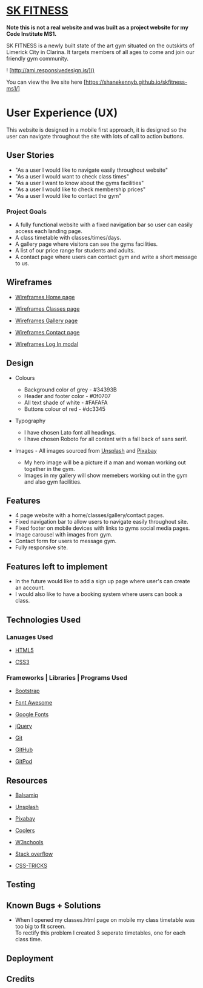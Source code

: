 # [SK FITNESS](https://shanekennyb.github.io/skfitness-ms1/)  

**Note this is not a real website and was built as a project website for my Code Institute MS1.**

SK FITNESS is a newly built state of the art gym situated on the outskirts of Limerick City in Clarina.
It targets members of all ages to come and join our friendly gym community.

! [http://ami.responsivedesign.is/]()  

You can view the live site here [https://shanekennyb.github.io/skfitness-ms1/]

# User Experience (UX)
This website is designed in a mobile first approach, it is designed so the user can navigate throughout the site with lots of call to action buttons.
## User Stories  
* "As a user I would like to navigate easily throughout website"  
* "As a user I would want to check class times"  
* "As a user I want to know about the gyms facilities"  
* "As a user I would like to check membership prices"  
* "As a user I would like to contact the gym"

### Project Goals 
* A fully functional website with a fixed navigation bar so user can easily access each landing page.
* A class timetable with classes/times/days.
* A gallery page where visitors can see the gyms facilities.
* A list of our price range for students and adults.  
* A contact page where users can contact gym and write a short message to us.  

## Wireframes 

* [Wireframes Home page](assets/wireframes/Wireframe-home.pdf)  

* [Wireframes Classes page](assets/wireframes/Wireframe-classes.pdf)  

* [Wireframes Gallery page](assets/wireframes/Wireframe-gallery.pdf)  

* [Wireframes Contact page](assets/wireframes/Wireframe-contact.pdf)  

* [Wireframes Log In modal](assets/wireframes/Wireframe-login.pdf)

## Design

* Colours  
    * Background color of grey - #34393B  
    * Header and footer color - #0f0707
    * All text shade of white - #FAFAFA  
    * Buttons colour of red - #dc3345

* Typography  
    * I have chosen Lato font all headings.
    * I have chosen Roboto for all content with a fall back of sans serif.

* Images - All images sourced from [Unsplash](https://unsplash.com/) and [Pixabay](https://pixabay.com/) 
    * My hero image will be a picture if a man and woman working out together in the gym.
    * Images in my gallery will show memebers working out in the gym and also gym facilities.

## Features  

* 4 page website with a home/classes/gallery/contact pages.  
* Fixed navigation bar to allow users to navigate easily throughout site.  
* Fixed footer on mobile devices with links to gyms social media pages.  
* Image carousel with images from gym.  
* Contact form for users to message gym.  
* Fully responsive site.  

## Features left to implement  

* In the future would like to add a sign up page where user's can create an account.  
* I would also like to have a booking system where users can book a class.

## Technologies Used

### Lanuages Used
* [HTML5](https://en.wikipedia.org/wiki/HTML5)   

* [CSS3](https://en.wikipedia.org/wiki/CSS)  

### Frameworks | Libraries | Programs Used

* [Bootstrap](https://getbootstrap.com/docs/4.5/getting-started/introduction/)  

* [Font Awesome](https://fontawesome.com/)  

* [Google Fonts](https://fonts.google.com/)  

* [jQuery](https://jquery.com/)  

* [Git](https://git-scm.com/)  

* [GitHub](https://github.com/)  

* [GitPod](https://www.gitpod.io/)

## Resources  
* [Balsamiq](https://balsamiq.com/)  

* [Unsplash](https://unsplash.com/)  

* [Pixabay](https://pixabay.com/)

* [Coolers](https://coolors.co/)  

* [W3schools](https://www.w3schools.com/)   

* [Stack overflow](https://stackoverflow.com/)  

* [CSS-TRICKS](https://css-tricks.com/)

## Testing

## Known Bugs + Solutions  

* When I opened my classes.html page on mobile my class timetable was too big to fit screen.  
To rectify this problem I created 3 seperate timetables, one for each class time.

## Deployment

## Credits



